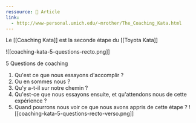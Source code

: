 ```yaml
---
ressource: 📰 Article
link:
  - http://www-personal.umich.edu/~mrother/The_Coaching_Kata.html
---
```

Le [[Coaching Kata]] est la seconde étape du [[Toyota Kata]]

![[coaching-kata-5-questions-recto.png]]

5 Questions de coaching 
1. Qu'est ce que nous essayons d'accomplir ?
2. Ou en sommes nous ?
3. Qu'y a-t-il sur notre chemin ?
4. Qu'est-ce que nous essayons ensuite, et qu'attendons nous de cette expérience ?
5. Quand pourrons nous voir ce que nous avons appris de cette étape ?
![[coaching-kata-5-questions-recto-verso.png]]